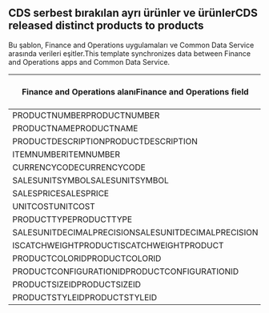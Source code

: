 ## <a name="cds-released-distinct-products-to-products"></a><span data-ttu-id="19485-101">CDS serbest bırakılan ayrı ürünler ve ürünler</span><span class="sxs-lookup"><span data-stu-id="19485-101">CDS released distinct products to products</span></span>

<span data-ttu-id="19485-102">Bu şablon, Finance and Operations uygulamaları ve Common Data Service arasında verileri eşitler.</span><span class="sxs-lookup"><span data-stu-id="19485-102">This template synchronizes data between Finance and Operations apps and Common Data Service.</span></span>

<span data-ttu-id="19485-103">Finance and Operations alanı</span><span class="sxs-lookup"><span data-stu-id="19485-103">Finance and Operations field</span></span> | <span data-ttu-id="19485-104">Eşleme türü</span><span class="sxs-lookup"><span data-stu-id="19485-104">Map type</span></span> | <span data-ttu-id="19485-105">Diğer Dynamics 365 alanı</span><span class="sxs-lookup"><span data-stu-id="19485-105">Other Dynamics 365 field</span></span> | <span data-ttu-id="19485-106">Varsayılan değer</span><span class="sxs-lookup"><span data-stu-id="19485-106">Default value</span></span>
---|---|---|---
<span data-ttu-id="19485-107">PRODUCTNUMBER</span><span class="sxs-lookup"><span data-stu-id="19485-107">PRODUCTNUMBER</span></span> | >> | <span data-ttu-id="19485-108">msdyn_productnumber</span><span class="sxs-lookup"><span data-stu-id="19485-108">msdyn_productnumber</span></span> | 
<span data-ttu-id="19485-109">PRODUCTNAME</span><span class="sxs-lookup"><span data-stu-id="19485-109">PRODUCTNAME</span></span> | >> | <span data-ttu-id="19485-110">name</span><span class="sxs-lookup"><span data-stu-id="19485-110">name</span></span> | 
<span data-ttu-id="19485-111">PRODUCTDESCRIPTION</span><span class="sxs-lookup"><span data-stu-id="19485-111">PRODUCTDESCRIPTION</span></span> | >> | <span data-ttu-id="19485-112">description</span><span class="sxs-lookup"><span data-stu-id="19485-112">description</span></span> | 
<span data-ttu-id="19485-113">ITEMNUMBER</span><span class="sxs-lookup"><span data-stu-id="19485-113">ITEMNUMBER</span></span> | >> | <span data-ttu-id="19485-114">msdyn_itemnumber</span><span class="sxs-lookup"><span data-stu-id="19485-114">msdyn_itemnumber</span></span> | 
<span data-ttu-id="19485-115">CURRENCYCODE</span><span class="sxs-lookup"><span data-stu-id="19485-115">CURRENCYCODE</span></span> | >> | <span data-ttu-id="19485-116">transactioncurrencyid.isocurrencycode</span><span class="sxs-lookup"><span data-stu-id="19485-116">transactioncurrencyid.isocurrencycode</span></span> | 
<span data-ttu-id="19485-117">SALESUNITSYMBOL</span><span class="sxs-lookup"><span data-stu-id="19485-117">SALESUNITSYMBOL</span></span> | >> | <span data-ttu-id="19485-118">defaultuomid.msdyn_symbol</span><span class="sxs-lookup"><span data-stu-id="19485-118">defaultuomid.msdyn_symbol</span></span> | 
<span data-ttu-id="19485-119">SALESPRICE</span><span class="sxs-lookup"><span data-stu-id="19485-119">SALESPRICE</span></span> | >> | <span data-ttu-id="19485-120">price</span><span class="sxs-lookup"><span data-stu-id="19485-120">price</span></span> | 
<span data-ttu-id="19485-121">UNITCOST</span><span class="sxs-lookup"><span data-stu-id="19485-121">UNITCOST</span></span> | >> | <span data-ttu-id="19485-122">currentcost</span><span class="sxs-lookup"><span data-stu-id="19485-122">currentcost</span></span> | 
<span data-ttu-id="19485-123">PRODUCTTYPE</span><span class="sxs-lookup"><span data-stu-id="19485-123">PRODUCTTYPE</span></span> | >> | <span data-ttu-id="19485-124">producttypecode</span><span class="sxs-lookup"><span data-stu-id="19485-124">producttypecode</span></span> | 
<span data-ttu-id="19485-125">SALESUNITDECIMALPRECISION</span><span class="sxs-lookup"><span data-stu-id="19485-125">SALESUNITDECIMALPRECISION</span></span> | >> | <span data-ttu-id="19485-126">quantitydecimal</span><span class="sxs-lookup"><span data-stu-id="19485-126">quantitydecimal</span></span> | <span data-ttu-id="19485-127">0</span><span class="sxs-lookup"><span data-stu-id="19485-127">0</span></span>
<span data-ttu-id="19485-128">ISCATCHWEIGHTPRODUCT</span><span class="sxs-lookup"><span data-stu-id="19485-128">ISCATCHWEIGHTPRODUCT</span></span> | >> | <span data-ttu-id="19485-129">msdyn_iscatchweight</span><span class="sxs-lookup"><span data-stu-id="19485-129">msdyn_iscatchweight</span></span> | 
<span data-ttu-id="19485-130">PRODUCTCOLORID</span><span class="sxs-lookup"><span data-stu-id="19485-130">PRODUCTCOLORID</span></span> | >> | <span data-ttu-id="19485-131">msdyn_productcolor.msdyn_productcolorname</span><span class="sxs-lookup"><span data-stu-id="19485-131">msdyn_productcolor.msdyn_productcolorname</span></span> | 
<span data-ttu-id="19485-132">PRODUCTCONFIGURATIONID</span><span class="sxs-lookup"><span data-stu-id="19485-132">PRODUCTCONFIGURATIONID</span></span> | >> | <span data-ttu-id="19485-133">msdyn_productconfiguration.msdyn_productconfiguration</span><span class="sxs-lookup"><span data-stu-id="19485-133">msdyn_productconfiguration.msdyn_productconfiguration</span></span> | 
<span data-ttu-id="19485-134">PRODUCTSIZEID</span><span class="sxs-lookup"><span data-stu-id="19485-134">PRODUCTSIZEID</span></span> | >> | <span data-ttu-id="19485-135">msdyn_productsize.msdyn_productsize</span><span class="sxs-lookup"><span data-stu-id="19485-135">msdyn_productsize.msdyn_productsize</span></span> | 
<span data-ttu-id="19485-136">PRODUCTSTYLEID</span><span class="sxs-lookup"><span data-stu-id="19485-136">PRODUCTSTYLEID</span></span> | >> | <span data-ttu-id="19485-137">msdyn_productstyle.msdyn_productstyle</span><span class="sxs-lookup"><span data-stu-id="19485-137">msdyn_productstyle.msdyn_productstyle</span></span> | 
